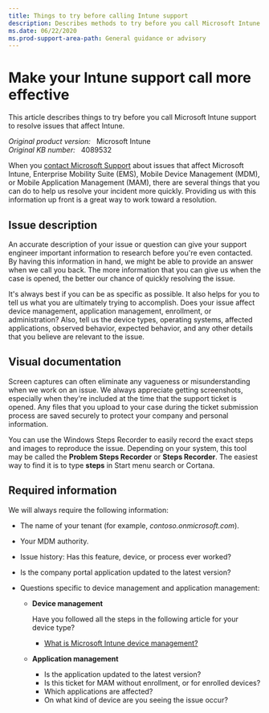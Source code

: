 ```yaml
---
title: Things to try before calling Intune support
description: Describes methods to try before you call Microsoft Intune support to resolve issues.
ms.date: 06/22/2020
ms.prod-support-area-path: General guidance or advisory
---
```

# Make your Intune support call more effective

This article describes things to try before you call Microsoft Intune support to resolve issues that affect Intune.

_Original product version:_ &nbsp; Microsoft Intune  
_Original KB number:_ &nbsp; 4089532

When you [contact Microsoft Support](/mem/intune/fundamentals/get-support) about issues that affect Microsoft Intune, Enterprise Mobility Suite (EMS), Mobile Device Management (MDM), or Mobile Application Management (MAM), there are several things that you can do to help us resolve your incident more quickly. Providing us with this information up front is a great way to work toward a resolution.

## Issue description

An accurate description of your issue or question can give your support engineer important information to research before you're even contacted. By having this information in hand, we might be able to provide an answer when we call you back. The more information that you can give us when the case is opened, the better our chance of quickly resolving the issue.

It's always best if you can be as specific as possible. It also helps for you to tell us what you are ultimately trying to accomplish. Does your issue affect device management, application management, enrollment, or administration? Also, tell us the device types, operating systems, affected applications, observed behavior, expected behavior, and any other details that you believe are relevant to the issue.

## Visual documentation

Screen captures can often eliminate any vagueness or misunderstanding when we work on an issue. We always appreciate getting screenshots, especially when they're included at the time that the support ticket is opened. Any files that you upload to your case during the ticket submission process are saved securely to protect your company and personal information.

You can use the Windows Steps Recorder to easily record the exact steps and images to reproduce the issue. Depending on your system, this tool may be called the **Problem Steps Recorder** or **Steps Recorder**. The easiest way to find it is to type **steps** in Start menu search or Cortana.

## Required information

We will always require the following information:

- The name of your tenant (for example, *contoso.onmicrosoft.com*).
- Your MDM authority.
- Issue history: Has this feature, device, or process ever worked?
- Is the company portal application updated to the latest version?
- Questions specific to device management and application management:

  - **Device management**

    Have you followed all the steps in the following article for your device type?

    - [What is Microsoft Intune device management?](/mem/intune/remote-actions/device-management)

  - **Application management**

    - Is the application updated to the latest version?
    - Is this ticket for MAM without enrollment, or for enrolled devices?
    - Which applications are affected?
    - On what kind of device are you seeing the issue occur?
